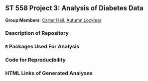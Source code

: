 ## ST 558 Project 3: Analysis of Diabetes Data

**Group Members**: [Carter Hall](mailto:jchall6@ncsu.edu), [Autumn Locklear](mailto:alockle7@ncsu.edu)

### Description of Repository

### `R` Packages Used For Analysis

### Code for Reproducibility

### HTML Links of Generated Analyses